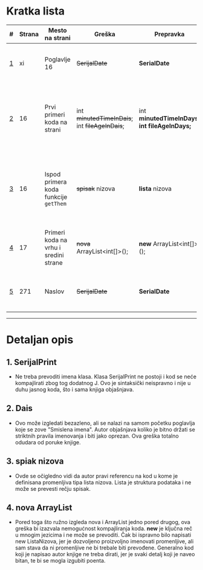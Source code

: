 # Kratka lista

| # | Strana | Mesto na strani | Greška | Prepravka | Objašnjenje |
|---|--------|----------------|--------|-----------|-------------|
| [1](#1) | xi     | Poglavlje 16 | ~~SerijalDate~~ | **SerialDate** | Greška u nazivu klase; treba koristiti ispravan naziv klase. |
| [2](#2) | 16     | Prvi primeri koda na strani | int ~~minutedTimeInDais~~; int ~~fileAgeInDais~~; | int **minutedTimeInDays**; **int fileAgeInDays;**  | Reč "spisak" se ne koristi u programerskim krugovima; ispravno je navesti tačnu strukturu podataka kao "lista". |
| [3](#3) | 16     | Ispod primera koda funkcije `getThem` | ~~spisak~~ nizova | **lista** nizova | Reč "spisak" se ne koristi u programerskim krugovima; ispravno je navesti tačnu strukturu podataka kao "lista". |
| [4](#4) | 17     | Primeri koda na vrhu i sredini strane | ~~nova~~ ArrayList<int[]>(); | **new** ArrayList<int[]>(); | Kod ne treba da se prevodi; dva puta je korišćena reč "nova" umesto `new`. |
| [5](#1) | 271     | Naslov | ~~SerijalDate~~ | **SerialDate** | Greška u nazivu klase; treba koristiti ispravan naziv klase. |


---
# Detaljan opis

## <a name="1"></a>1. SerijalPrint
   - Ne treba prevoditi imena klasa. Klasa SerijalPrint ne postoji i kod se neće kompajlirati zbog tog dodatnog J. Ovo je sintaksički neispravno i nije u duhu jasnog koda, što i sama knjiga objašnjava.

## <a name="2"></a>2. Dais
   - Ovo može izgledati bezazleno, ali se nalazi na samom početku poglavlja koje se zove "Smislena imena". Autor objašnjava koliko je bitno držati se striktnih pravila imenovanja i biti jako oprezan. Ova greška totalno odudara od poruke knjige.

## <a name="3"></a>3. spiak nizova
   - Ovde se očigledno vidi da autor pravi referencu na kod u kome je definisana promenljiva tipa lista nizova. Lista je struktura podataka i ne može se prevesti rečju spisak.

## <a name="4"></a>4. nova ArrayList
   - Pored toga što ružno izgleda nova i ArrayList jedno pored drugog, ova greška bi izazvala nemogućnost kompajliranja koda.
   **new** je ključna reč u mnogim jezicima i ne može se prevoditi. Čak bi ispravno bilo napisati new ListaNizova, jer je dozvoljeno proizvoljno imenovati promenljive, ali sam stava da ni promenljive ne bi trebale biti prevođene. Generalno kod koji je napisao autor knjige ne treba dirati, jer je svaki detalj koji je naveo bitan, te bi se mogla izgubiti poenta.
